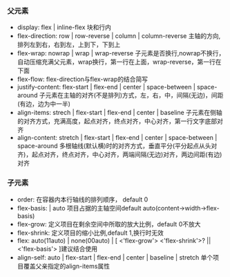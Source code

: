 
### 父元素

* display: flex | inline-flex 块和行内
* flex-direction: row | row-reverse | column | column-reverse 主轴的方向,排列左到右，右到左，上到下，下到上
* flex-wrap: nowrap | wrap | wrap-reverse 子元素是否换行,nowrap不换行，自动压缩充满父元素，wrap换行，第一行在上面，wrap-reverse，第一行在下面
* flex-flow: flex-direction与flex-wrap的结合简写
* justify-content: flex-start | flex-end | center | space-between | space-around 子元素在主轴的对齐(不是排列)方式，左，右，中，间隔(无边)，间距(有边，边为中一半)
* align-items: strech | flex-start | flex-end | center | baseline 子元素在侧轴的对齐方式，充满高度，起点对齐，终点对齐，中心对齐，第一行文字底部对齐
* align-content: stretch | flex-start | flex-end | center | space-between | space-around 多根轴线(默认横)时的对齐方式，垂直平分(平分起点从头对齐)，起点对齐，终点对齐，中心对齐，两端间隔(无边)对齐，两边间距(有边)对齐

### 子元素

* order: <interger> 在容器内本行轴线的排列顺序， default 0
* flex-basis: <length> | auto 项目占据的主轴空间default auto(content->width->flex-basis)
* flex-grow: <number> 定义项目在剩余空间中所取的放大比例，default 0不放大
* flex-shrink: <number> 定义项目的缩小比例,default 1,换行时无效
* flex: auto(11auto) | none(00auto) | [ <'flex-grow'> <'flex-shrink'>? || <'flex-basis'> ]建议结合使用
* align-self: auto | flex-start | flex-end | center | baseline | stretch 单个项目覆盖父亲指定的align-items属性